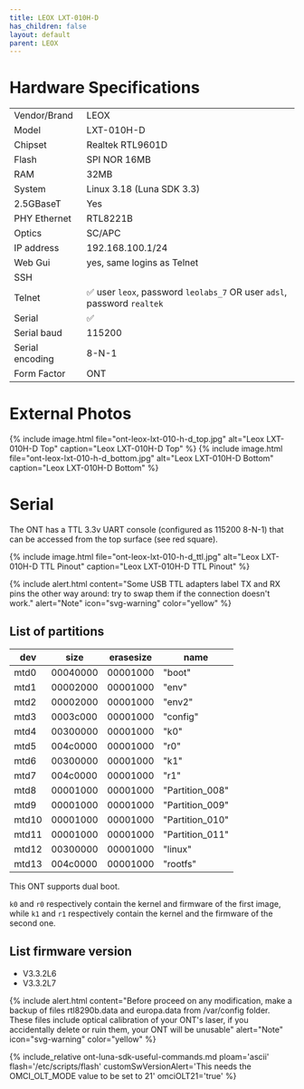 ```yaml
---
title: LEOX LXT-010H-D
has_children: false
layout: default
parent: LEOX
---
```


# Hardware Specifications

|                 |                                                                        |
| --------------- | ---------------------------------------------------------------------- |
| Vendor/Brand    | LEOX                                                                   |
| Model           | LXT-010H-D                                                             |
| Chipset         | Realtek RTL9601D                                                       |
| Flash           | SPI NOR 16MB                                                           |
| RAM             | 32MB                                                                   |
| System          | Linux 3.18 (Luna SDK 3.3)                                              |
| 2.5GBaseT       | Yes                                                                    |
| PHY Ethernet    | RTL8221B                                                               |
| Optics          | SC/APC                                                                 |
| IP address      | 192.168.100.1/24                                                       |
| Web Gui         | yes, same logins as Telnet                                             |
| SSH             |                                                                        |
| Telnet          | ✅ user `leox`, password `leolabs_7` OR user `adsl`, password `realtek` |
| Serial          | ✅                                                                      |
| Serial baud     | 115200                                                                 |
| Serial encoding | 8-N-1                                                                  |
| Form Factor     | ONT                                                                    |

# External Photos

{% include image.html file="ont-leox-lxt-010-h-d_top.jpg" alt="Leox LXT-010H-D Top" caption="Leox LXT-010H-D Top" %} 
{% include image.html file="ont-leox-lxt-010-h-d_bottom.jpg" alt="Leox LXT-010H-D Bottom" caption="Leox LXT-010H-D Bottom" %}

# Serial

The ONT has a TTL 3.3v UART console (configured as 115200 8-N-1) that can be accessed from the top surface (see red square).

{% include image.html file="ont-leox-lxt-010-h-d_ttl.jpg" alt="Leox LXT-010H-D TTL Pinout" caption="Leox LXT-010H-D TTL Pinout" %}

{% include alert.html content="Some USB TTL adapters label TX and RX pins the other way around: try to swap them if the connection doesn't work." alert="Note"  icon="svg-warning" color="yellow" %}

## List of partitions

| dev   | size     | erasesize | name            |
| ----- | -------- | --------- | --------------- |
| mtd0  | 00040000 | 00001000  | "boot"          |
| mtd1  | 00002000 | 00001000  | "env"           |
| mtd2  | 00002000 | 00001000  | "env2"          |
| mtd3  | 0003c000 | 00001000  | "config"        |
| mtd4  | 00300000 | 00001000  | "k0"            |
| mtd5  | 004c0000 | 00001000  | "r0"            |
| mtd6  | 00300000 | 00001000  | "k1"            |
| mtd7  | 004c0000 | 00001000  | "r1"            |
| mtd8  | 00001000 | 00001000  | "Partition_008" |
| mtd9  | 00001000 | 00001000  | "Partition_009" |
| mtd10 | 00001000 | 00001000  | "Partition_010" |
| mtd11 | 00001000 | 00001000  | "Partition_011" |
| mtd12 | 00300000 | 00001000  | "linux"         |
| mtd13 | 004c0000 | 00001000  | "rootfs"        |

This ONT supports dual boot. 

`k0` and `r0` respectively contain the kernel and firmware of the first image, while `k1` and `r1` respectively contain the kernel and the firmware of the second one.

## List firmware version

- V3.3.2L6
- V3.3.2L7

{% include alert.html content="Before proceed on any modification, make a backup of files rtl8290b.data and europa.data from /var/config folder. These files include optical calibration of your ONT's laser, if you accidentally delete or ruin them, your ONT will be unusable" alert="Note" icon="svg-warning" color="yellow" %}

{% include_relative ont-luna-sdk-useful-commands.md ploam='ascii' flash='/etc/scripts/flash' customSwVersionAlert='This needs the OMCI_OLT_MODE value to be set to 21' omciOLT21='true' %}


